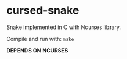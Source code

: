 # cursed-snake
Snake implemented in C with Ncurses library.

Compile and run with: `make`

**DEPENDS ON NCURSES**
